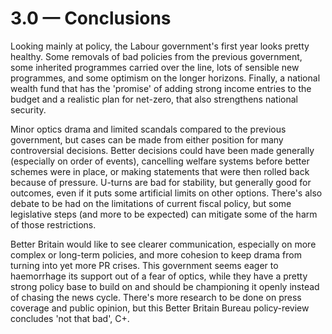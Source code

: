 # 3.0 — Conclusions

Looking mainly at policy, the Labour government's first year looks pretty healthy. Some removals of bad policies from the previous government, some inherited programmes carried over the line, lots of sensible new programmes, and some optimism on the longer horizons. Finally, a national wealth fund that has the 'promise' of adding strong income entries to the budget and a realistic plan for net-zero, that also strengthens national security.

Minor optics drama and limited scandals compared to the previous government, but cases can be made from either position for many controversial decisions. Better decisions could have been made generally (especially on order of events), cancelling welfare systems before better schemes were in place, or making statements that were then rolled back because of pressure. U-turns are bad for stability, but generally good for outcomes, even if it puts some artificial limits on other options. There's also debate to be had on the limitations of current fiscal policy, but some legislative steps (and more to be expected) can mitigate some of the harm of those restrictions.

Better Britain would like to see clearer communication, especially on more complex or long-term policies, and more cohesion to keep drama from turning into yet more PR crises. This government seems eager to haemorrhage its support out of a fear of optics, while they have a pretty strong policy base to build on and should be championing it openly instead of chasing the news cycle. There's more research to be done on press coverage and public opinion, but this Better Britain Bureau policy-review concludes 'not that bad', C+.
